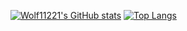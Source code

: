 [![Wolf11221's GitHub stats](https://github-readme-stats.vercel.app/api?username=Wolf11221)](https://github.com/anuraghazra/github-readme-stats)
[![Top Langs](https://github-readme-stats.vercel.app/api/top-langs/?username=Wolf11221&layout=compact)](https://github.com/anuraghazra/github-readme-stats)
